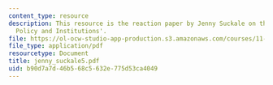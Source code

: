 ```yaml
---
content_type: resource
description: This resource is the reaction paper by Jenny Suckale on the topic 'Disaster
  Policy and Institutions'.
file: https://ol-ocw-studio-app-production.s3.amazonaws.com/courses/11-941-disaster-vulnerability-and-resilience-spring-2005/b90d7a7d46b568c5632e775d53ca4049_jenny_suckale5.pdf
file_type: application/pdf
resourcetype: Document
title: jenny_suckale5.pdf
uid: b90d7a7d-46b5-68c5-632e-775d53ca4049
---
```

